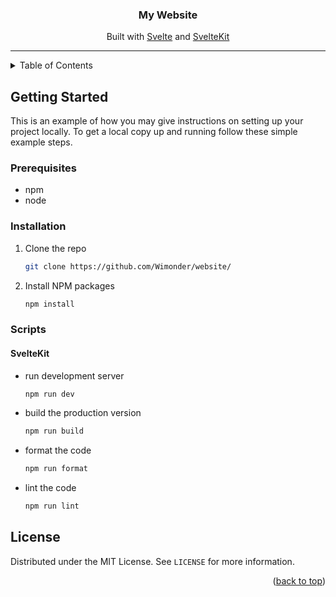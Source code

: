 <div align="center">
  <h3 align="center">My Website</h3>
  Built with <a href="https://svelte.dev/">Svelte</a> and <a href="https://kit.svelte.dev/">SvelteKit</a>
</div>
<hr />

<!-- TABLE OF CONTENTS -->
<details>
  <summary>Table of Contents</summary>
  <ol>
    <li>
      <a href="#getting-started">Getting Started</a>
      <ul>
        <li><a href="#prerequisites">Prerequisites</a></li>
        <li><a href="#installation">Installation</a></li>
        <li><a href="#scripts">Scripts</a></li>
      </ul>
    </li>
    <li><a href="#license">License</a></li>
  </ol>
</details>

<!-- GETTING STARTED -->

## Getting Started

This is an example of how you may give instructions on setting up your project locally.
To get a local copy up and running follow these simple example steps.

### Prerequisites

- npm
- node

### Installation

1. Clone the repo
   ```sh
   git clone https://github.com/Wimonder/website/
   ```
2. Install NPM packages
   ```sh
   npm install
   ```

### Scripts

#### SvelteKit

- run development server
  ```sh
  npm run dev
  ```
- build the production version
  ```sh
  npm run build
  ```
- format the code
  ```sh
  npm run format
  ```
- lint the code
  ```sh
  npm run lint
  ```

<!-- LICENSE -->

## License

Distributed under the MIT License. See `LICENSE` for more information.

<p align="right">(<a href="#top">back to top</a>)</p>

<!-- MARKDOWN LINKS & IMAGES -->
<!-- https://www.markdownguide.org/basic-syntax/#reference-style-links -->

[license-shield]: https://img.shields.io/github/license/Wimonder/website.svg?style=for-the-badge
[license-url]: https://github.com/Wimonder/website/blob/main/LICENSE
